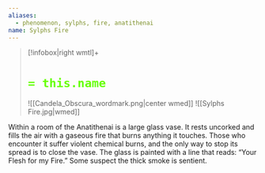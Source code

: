 ```yaml
---
aliases:
  - phenomenon, sylphs, fire, anatithenai
name: Sylphs Fire
---
```



> [!infobox|right wmtl]+
> # <font color="#66ff00">`= this.name`</font>
> ![[Candela_Obscura_wordmark.png|center wmed]] 
> ![[Sylphs Fire.jpg|wmed]]  


Within a room of the Anatithenai is a large glass vase. It rests uncorked and fills the air with a gaseous fire that burns anything it touches. Those who encounter it suffer violent chemical burns, and the only way to stop its spread is to close the vase. The glass is painted with a line that reads: “Your Flesh for my Fire.” Some suspect the thick smoke is sentient.

